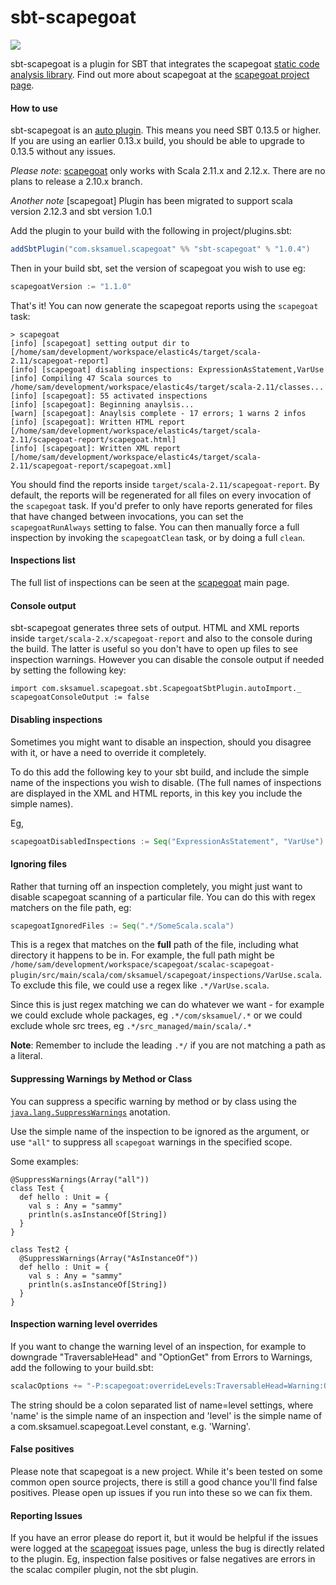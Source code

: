 sbt-scapegoat
=============

[<img src="https://img.shields.io/maven-central/v/com.sksamuel.scapegoat/sbt-scapegoat.svg?label=latest%20release"/>](http://search.maven.org/#search%7Cga%7C1%7Ca%3A%22sbt-scapegoat%22)

sbt-scapegoat is a plugin for SBT that integrates the scapegoat [static code analysis library](http://en.wikipedia.org/wiki/Static_program_analysis). Find out more about scapegoat at the [scapegoat project page](https://github.com/sksamuel/scapegoat).

#### How to use

sbt-scapegoat is an [auto plugin](https://typesafe.com/blog/preview-of-upcoming-sbt-10-features-read-about-the-new-plugins). This means you need SBT 0.13.5 or higher. If you are using an earlier 0.13.x build, you should be able to upgrade to 0.13.5 without any issues.

*Please note*: [scapegoat](https://github.com/sksamuel/scapegoat) only works with Scala 2.11.x and 2.12.x. There are no plans to release a 2.10.x branch.

*Another note* [scapegoat] Plugin has been migrated to support scala version 2.12.3 and sbt version 1.0.1

Add the plugin to your build with the following in project/plugins.sbt:

```scala
addSbtPlugin("com.sksamuel.scapegoat" %% "sbt-scapegoat" % "1.0.4")
```

Then in your build sbt, set the version of scapegoat you wish to use eg:

```scala
scapegoatVersion := "1.1.0"
```

That's it! You can now generate the scapegoat reports using the `scapegoat`
task:

```
> scapegoat
[info] [scapegoat] setting output dir to [/home/sam/development/workspace/elastic4s/target/scala-2.11/scapegoat-report]
[info] [scapegoat] disabling inspections: ExpressionAsStatement,VarUse
[info] Compiling 47 Scala sources to /home/sam/development/workspace/elastic4s/target/scala-2.11/classes...
[info] [scapegoat]: 55 activated inspections
[info] [scapegoat]: Beginning anaylsis...
[warn] [scapegoat]: Anaylsis complete - 17 errors; 1 warns 2 infos
[info] [scapegoat]: Written HTML report [/home/sam/development/workspace/elastic4s/target/scala-2.11/scapegoat-report/scapegoat.html]
[info] [scapegoat]: Written XML report [/home/sam/development/workspace/elastic4s/target/scala-2.11/scapegoat-report/scapegoat.xml]
```

You should find the reports inside `target/scala-2.11/scapegoat-report`. By default, the reports will be regenerated for all files on every invocation of the `scapegoat` task. If you'd prefer to only have reports generated for files that have changed between invocations, you can set the `scapegoatRunAlways` setting to false. You can then manually force a full inspection by invoking the `scapegoatClean` task, or by doing a full `clean`.


#### Inspections list

The full list of inspections can be seen at the [scapegoat](https://github.com/sksamuel/scapegoat) main page.

#### Console output

sbt-scapegoat generates three sets of output. HTML and XML reports inside `target/scala-2.x/scapegoat-report` and also to the console during the build. The latter is useful so you don't have to open up files to see inspection warnings. However you can disable the console output if needed by setting the following key:

`import com.sksamuel.scapegoat.sbt.ScapegoatSbtPlugin.autoImport._`
`scapegoatConsoleOutput := false`

#### Disabling inspections

Sometimes you might want to disable an inspection, should you disagree with it, or have a need to override it completely.

To do this add the following key to your sbt build, and include the simple name of the inspections you wish to disable. (The full names of inspections are displayed in the XML and HTML reports, in this key you include the simple names).

Eg,

```scala
scapegoatDisabledInspections := Seq("ExpressionAsStatement", "VarUse")
```

#### Ignoring files

Rather that turning off an inspection completely, you might just want to disable scapegoat scanning of a particular file. You can do this with regex matchers on the file path, eg:

```scala
scapegoatIgnoredFiles := Seq(".*/SomeScala.scala")
```

This is a regex that matches on the **full** path of the file, including what directory it happens to be in. For example, the full path might be `/home/sam/development/workspace/scapegoat/scalac-scapegoat-plugin/src/main/scala/com/sksamuel/scapegoat/inspections/VarUse.scala`. To exclude this file, we could use a regex like `.*/VarUse.scala`.

Since this is just regex matching we can do whatever we want - for example we could exclude whole packages, eg `.*/com/sksamuel/.*` or we could exclude whole src trees, eg `.*/src_managed/main/scala/.*`

**Note**: Remember to include the leading `.*/` if you are not matching a path as a literal.

#### Suppressing Warnings by Method or Class

You can suppress a specific warning by method or by class using the [`java.lang.SuppressWarnings`](http://docs.oracle.com/javase/7/docs/api/java/lang/SuppressWarnings.html) anotation.

Use the simple name of the inspection to be ignored as the argument, or use `"all"` to suppress all `scapegoat` warnings in the specified scope.

Some examples:
```
@SuppressWarnings(Array("all"))
class Test {
  def hello : Unit = {
    val s : Any = "sammy"
    println(s.asInstanceOf[String])
  }
} 

class Test2 {
  @SuppressWarnings(Array("AsInstanceOf"))
  def hello : Unit = {
    val s : Any = "sammy"
    println(s.asInstanceOf[String])
  }
} 
```

#### Inspection warning level overrides

If you want to change the warning level of an inspection, for example to downgrade "TraversableHead" and "OptionGet" from Errors to Warnings, add the following to your build.sbt:

```scala
scalacOptions += "-P:scapegoat:overrideLevels:TraversableHead=Warning:OptionGet=Warning",
```

The string should be a colon separated list of name=level settings, where 'name' is the simple name of an inspection and 'level' is the simple name of a com.sksamuel.scapegoat.Level constant, e.g. 'Warning'.

#### False positives

Please note that scapegoat is a new project. While it's been tested on some common open source projects, there is still a good chance you'll find false positives. Please open up issues if you run into these so we can fix them.

#### Reporting Issues

If you have an error please do report it, but it would be helpful if the issues were logged at the [scapegoat](https://github.com/sksamuel/scapegoat) issues page, unless the bug is directly related to the plugin. Eg, inspection false positives or false negatives are errors in the scalac compiler plugin, not the sbt plugin.
